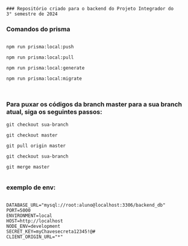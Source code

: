 ````
### Repositório criado para o backend do Projeto Integrador do 
3° semestre de 2024

````
### Comandos do prisma 
````

npm run prisma:local:push

npm run prisma:local:pull

npm run prisma:local:generate

npm run prisma:local:migrate



````
### Para puxar os códigos da branch master para a sua branch atual, siga os seguintes passos:
`````
git checkout sua-branch

git checkout master

git pull origin master

git checkout sua-branch

git merge master


`````
### exemplo de env:
`````

DATABASE_URL="mysql://root:aluno@localhost:3306/backend_db"
PORT=5000
ENVIRONMENT=local
HOST=http://localhost
NODE_ENV=development
SECRET_KEY=myChavesecreta12345!@#
CLIENT_ORIGIN_URL="*"

